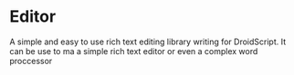 # Editor
A simple and easy to use rich text editing library writing for DroidScript. It can be use to ma a simple rich text editor or even a complex word proccessor